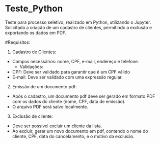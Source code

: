 # Teste_Python
Teste para processo seletivo, realizado em Python, utilizando o Jupyter. Solicitado a criação de um cadastro de clientes, permitindo a exclusão e exportando os dados em PDF.

#Requisitos:

1. Cadastro de Clientes:
  - Campos necessários: nome, CPF, e-mail, endereço e telefone.
    - Validações:
  - CPF: Deve ser validado para garantir que é um CPF válido
  - E-mail: Deve ser validado com uma expressão regular.

2. Emissão de um documento pdf:
  - Após o cadastro, um documento pdf deve ser gerado em formato PDF com os dados do cliente (nome, CPF, data de emissão).
  - O arquivo PDF será salvo localmente.

3. Exclusão de cliente:
  - Deve ser possível excluir um cliente da lista.
  - Ao excluir, gerar um novo documento em pdf, contendo o nome do cliente, CPF, data do cancelamento, e o motivo da exclusão.
